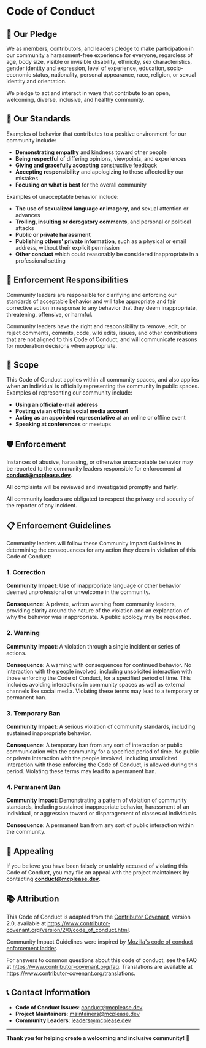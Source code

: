 # Code of Conduct

## 🤝 Our Pledge

We as members, contributors, and leaders pledge to make participation in our
community a harassment-free experience for everyone, regardless of age, body
size, visible or invisible disability, ethnicity, sex characteristics, gender
identity and expression, level of experience, education, socio-economic status,
nationality, personal appearance, race, religion, or sexual identity
and orientation.

We pledge to act and interact in ways that contribute to an open, welcoming,
diverse, inclusive, and healthy community.

## 🌟 Our Standards

Examples of behavior that contributes to a positive environment for our
community include:

- **Demonstrating empathy** and kindness toward other people
- **Being respectful** of differing opinions, viewpoints, and experiences
- **Giving and gracefully accepting** constructive feedback
- **Accepting responsibility** and apologizing to those affected by our mistakes
- **Focusing on what is best** for the overall community

Examples of unacceptable behavior include:

- **The use of sexualized language or imagery**, and sexual attention or advances
- **Trolling, insulting or derogatory comments**, and personal or political attacks
- **Public or private harassment**
- **Publishing others' private information**, such as a physical or email address, without their explicit permission
- **Other conduct** which could reasonably be considered inappropriate in a professional setting

## 🚨 Enforcement Responsibilities

Community leaders are responsible for clarifying and enforcing our standards of
acceptable behavior and will take appropriate and fair corrective action in
response to any behavior that they deem inappropriate, threatening, offensive,
or harmful.

Community leaders have the right and responsibility to remove, edit, or reject
comments, commits, code, wiki edits, issues, and other contributions that are
not aligned to this Code of Conduct, and will communicate reasons for moderation
decisions when appropriate.

## 📍 Scope

This Code of Conduct applies within all community spaces, and also applies when
an individual is officially representing the community in public spaces.
Examples of representing our community include:

- **Using an official e-mail address**
- **Posting via an official social media account**
- **Acting as an appointed representative** at an online or offline event
- **Speaking at conferences** or meetups

## 🛡️ Enforcement

Instances of abusive, harassing, or otherwise unacceptable behavior may be
reported to the community leaders responsible for enforcement at
**conduct@mcplease.dev**.

All complaints will be reviewed and investigated promptly and fairly.

All community leaders are obligated to respect the privacy and security of the
reporter of any incident.

## 📋 Enforcement Guidelines

Community leaders will follow these Community Impact Guidelines in determining
the consequences for any action they deem in violation of this Code of Conduct:

### **1. Correction**
**Community Impact**: Use of inappropriate language or other behavior deemed unprofessional or unwelcome in the community.

**Consequence**: A private, written warning from community leaders, providing clarity around the nature of the violation and an explanation of why the behavior was inappropriate. A public apology may be requested.

### **2. Warning**
**Community Impact**: A violation through a single incident or series of actions.

**Consequence**: A warning with consequences for continued behavior. No interaction with the people involved, including unsolicited interaction with those enforcing the Code of Conduct, for a specified period of time. This includes avoiding interactions in community spaces as well as external channels like social media. Violating these terms may lead to a temporary or permanent ban.

### **3. Temporary Ban**
**Community Impact**: A serious violation of community standards, including sustained inappropriate behavior.

**Consequence**: A temporary ban from any sort of interaction or public communication with the community for a specified period of time. No public or private interaction with the people involved, including unsolicited interaction with those enforcing the Code of Conduct, is allowed during this period. Violating these terms may lead to a permanent ban.

### **4. Permanent Ban**
**Community Impact**: Demonstrating a pattern of violation of community standards, including sustained inappropriate behavior, harassment of an individual, or aggression toward or disparagement of classes of individuals.

**Consequence**: A permanent ban from any sort of public interaction within the community.

## 🔄 Appealing

If you believe you have been falsely or unfairly accused of violating this Code
of Conduct, you may file an appeal with the project maintainers by contacting
**conduct@mcplease.dev**.

## 📚 Attribution

This Code of Conduct is adapted from the [Contributor Covenant](https://www.contributor-covenant.org),
version 2.0, available at
https://www.contributor-covenant.org/version/2/0/code_of_conduct.html.

Community Impact Guidelines were inspired by [Mozilla's code of conduct enforcement ladder](https://github.com/mozilla/diversity).

For answers to common questions about this code of conduct, see the FAQ at
https://www.contributor-covenant.org/faq. Translations are available at
https://www.contributor-covenant.org/translations.

## 📞 Contact Information

- **Code of Conduct Issues**: conduct@mcplease.dev
- **Project Maintainers**: maintainers@mcplease.dev
- **Community Leaders**: leaders@mcplease.dev

---

**Thank you for helping create a welcoming and inclusive community!** 🌟
